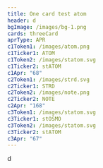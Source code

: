 ```yaml
---
title: One card test atom
header: d
bgImage: /images/bg-1.png
cards: threeCard
aprType: APR
c1Token1: /images/atom.png
c1Ticker1: ATOM
c1Token2: /images/statom.svg
c1Ticker2: stATOM
c1Apr: "68"
c2Token1: /images/strd.svg
c2Ticker1: STRD
c2Token2: /images/note.png
c2Ticker2: NOTE
c2Apr: "168"
c3Token1: /images/statom.svg
c3Ticker1: stOSMO
c3Token2: /images/statom.svg
c3Ticker2: stATOM
c3Apr: "67"
---
```

d